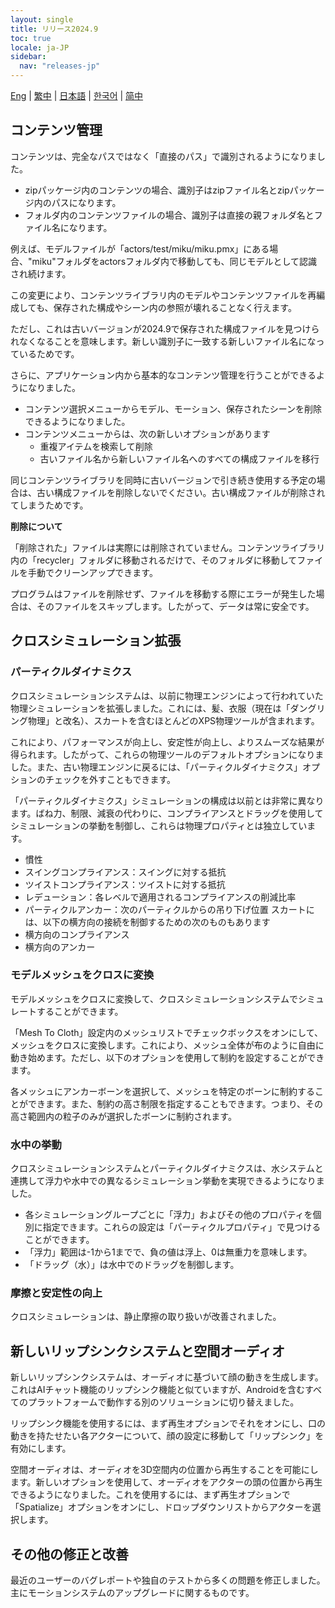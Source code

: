 ```yaml
---
layout: single
title: リリース2024.9
toc: true
locale: ja-JP
sidebar:
  nav: "releases-jp"
---
```

[Eng](/dancexr/releases/2024.9) | [繁中](/tw/dancexr/releases/2024.9) | [日本語](/jp/dancexr/releases/2024.9) | [한국어](/kr/dancexr/releases/2024.9) | [简中](/zh/dancexr/releases/2024.9)

## コンテンツ管理
コンテンツは、完全なパスではなく「直接のパス」で識別されるようになりました。

* zipパッケージ内のコンテンツの場合、識別子はzipファイル名とzipパッケージ内のパスになります。
* フォルダ内のコンテンツファイルの場合、識別子は直接の親フォルダ名とファイル名になります。

例えば、モデルファイルが「actors/test/miku/miku.pmx」にある場合、"miku"フォルダをactorsフォルダ内で移動しても、同じモデルとして認識され続けます。

この変更により、コンテンツライブラリ内のモデルやコンテンツファイルを再編成しても、保存された構成やシーン内の参照が壊れることなく行えます。

ただし、これは古いバージョンが2024.9で保存された構成ファイルを見つけられなくなることを意味します。新しい識別子に一致する新しいファイル名になっているためです。

さらに、アプリケーション内から基本的なコンテンツ管理を行うことができるようになりました。

* コンテンツ選択メニューからモデル、モーション、保存されたシーンを削除できるようになりました。
* コンテンツメニューからは、次の新しいオプションがあります
    * 重複アイテムを検索して削除
    * 古いファイル名から新しいファイル名へのすべての構成ファイルを移行

同じコンテンツライブラリを同時に古いバージョンで引き続き使用する予定の場合は、古い構成ファイルを削除しないでください。古い構成ファイルが削除されてしまうためです。

**削除について**

「削除された」ファイルは実際には削除されていません。コンテンツライブラリ内の「recycler」フォルダに移動されるだけで、そのフォルダに移動してファイルを手動でクリーンアップできます。

プログラムはファイルを削除せず、ファイルを移動する際にエラーが発生した場合は、そのファイルをスキップします。したがって、データは常に安全です。

## クロスシミュレーション拡張

### パーティクルダイナミクス

クロスシミュレーションシステムは、以前に物理エンジンによって行われていた物理シミュレーションを拡張しました。これには、髪、衣服（現在は「ダングリング物理」と改名）、スカートを含むほとんどのXPS物理ツールが含まれます。

これにより、パフォーマンスが向上し、安定性が向上し、よりスムーズな結果が得られます。したがって、これらの物理ツールのデフォルトオプションになりました。また、古い物理エンジンに戻るには、「パーティクルダイナミクス」オプションのチェックを外すこともできます。

「パーティクルダイナミクス」シミュレーションの構成は以前とは非常に異なります。ばね力、制限、減衰の代わりに、コンプライアンスとドラッグを使用してシミュレーションの挙動を制御し、これらは物理プロパティとは独立しています。

* 慣性
* スイングコンプライアンス：スイングに対する抵抗
* ツイストコンプライアンス：ツイストに対する抵抗
* レデューション：各レベルで適用されるコンプライアンスの削減比率
* パーティクルアンカー：次のパーティクルからの吊り下げ位置
スカートには、以下の横方向の接続を制御するための次のものもあります
* 横方向のコンプライアンス
* 横方向のアンカー

### モデルメッシュをクロスに変換

モデルメッシュをクロスに変換して、クロスシミュレーションシステムでシミュレートすることができます。

「Mesh To Cloth」設定内のメッシュリストでチェックボックスをオンにして、メッシュをクロスに変換します。これにより、メッシュ全体が布のように自由に動き始めます。ただし、以下のオプションを使用して制約を設定することができます。

各メッシュにアンカーボーンを選択して、メッシュを特定のボーンに制約することができます。また、制約の高さ制限を指定することもできます。つまり、その高さ範囲内の粒子のみが選択したボーンに制約されます。

### 水中の挙動

クロスシミュレーションシステムとパーティクルダイナミクスは、水システムと連携して浮力や水中での異なるシミュレーション挙動を実現できるようになりました。

* 各シミュレーショングループごとに「浮力」およびその他のプロパティを個別に指定できます。これらの設定は「パーティクルプロパティ」で見つけることができます。
* 「浮力」範囲は-1から1までで、負の値は浮上、0は無重力を意味します。
* 「ドラッグ（水）」は水中でのドラッグを制御します。

### 摩擦と安定性の向上

クロスシミュレーションは、静止摩擦の取り扱いが改善されました。

## 新しいリップシンクシステムと空間オーディオ

新しいリップシンクシステムは、オーディオに基づいて顔の動きを生成します。これはAIチャット機能のリップシンク機能と似ていますが、Androidを含むすべてのプラットフォームで動作する別のソリューションに切り替えました。

リップシンク機能を使用するには、まず再生オプションでそれをオンにし、口の動きを持たせたい各アクターについて、顔の設定に移動して「リップシンク」を有効にします。

空間オーディオは、オーディオを3D空間内の位置から再生することを可能にします。新しいオプションを使用して、オーディオをアクターの頭の位置から再生できるようになりました。これを使用するには、まず再生オプションで「Spatialize」オプションをオンにし、ドロップダウンリストからアクターを選択します。

## その他の修正と改善
最近のユーザーのバグレポートや独自のテストから多くの問題を修正しました。主にモーションシステムのアップグレードに関するものです。